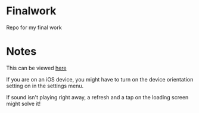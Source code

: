 # Finalwork
Repo for my final work

# Notes
This can be viewed [here](https://johannesschreurs.github.io/Finalwork/)

If you are on an iOS device, you might have to turn on the device orientation setting on in the settings menu.

If sound isn't playing right away, a refresh and a tap on the loading screen might solve it!
